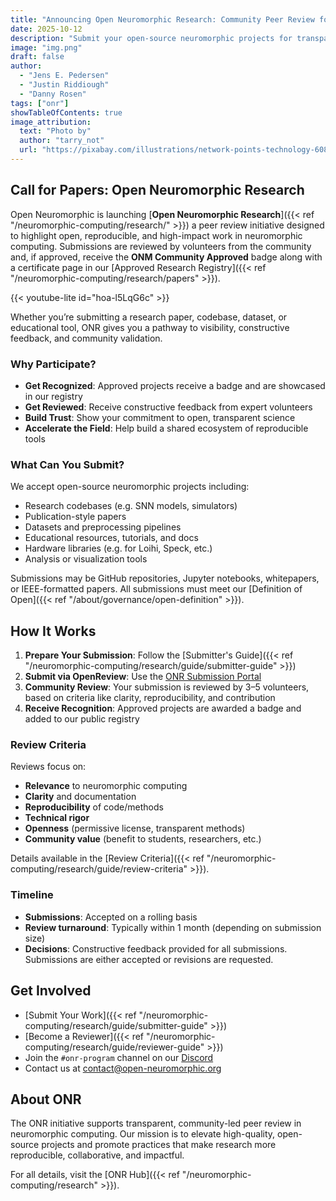 ```yaml
---
title: "Announcing Open Neuromorphic Research: Community Peer Review for Open Science"
date: 2025-10-12
description: "Submit your open-source neuromorphic projects for transparent community review and recognition through the ONR Program."
image: "img.png"
draft: false
author:
  - "Jens E. Pedersen"
  - "Justin Riddiough"
  - "Danny Rosen"
tags: ["onr"]
showTableOfContents: true
image_attribution:
  text: "Photo by"
  author: "tarry_not"
  url: "https://pixabay.com/illustrations/network-points-technology-6088549/"
---
```


## Call for Papers: Open Neuromorphic Research

Open Neuromorphic is launching [**Open Neuromorphic Research**]({{< ref "/neuromorphic-computing/research/" >}}) a peer review initiative designed to highlight open, reproducible, and high-impact work in neuromorphic computing. Submissions are reviewed by volunteers from the community and, if approved, receive the **ONM Community Approved** badge along with a certificate page in our [Approved Research Registry]({{< ref "/neuromorphic-computing/research/papers" >}}).

{{< youtube-lite id="hoa-l5LqG6c" >}}

Whether you’re submitting a research paper, codebase, dataset, or educational tool, ONR gives you a pathway to visibility, constructive feedback, and community validation.


### Why Participate?

- **Get Recognized**: Approved projects receive a badge and are showcased in our registry  
- **Get Reviewed**: Receive constructive feedback from expert volunteers  
- **Build Trust**: Show your commitment to open, transparent science  
- **Accelerate the Field**: Help build a shared ecosystem of reproducible tools

### What Can You Submit?

We accept open-source neuromorphic projects including:

- Research codebases (e.g. SNN models, simulators)
- Publication-style papers
- Datasets and preprocessing pipelines
- Educational resources, tutorials, and docs
- Hardware libraries (e.g. for Loihi, Speck, etc.)
- Analysis or visualization tools

Submissions may be GitHub repositories, Jupyter notebooks, whitepapers, or IEEE-formatted papers. All submissions must meet our [Definition of Open]({{< ref "/about/governance/open-definition" >}}).

## How It Works

1. **Prepare Your Submission**: Follow the [Submitter's Guide]({{< ref "/neuromorphic-computing/research/guide/submitter-guide" >}})
2. **Submit via OpenReview**: Use the [ONR Submission Portal](https://openreview.net/group?id=ONR)
3. **Community Review**: Your submission is reviewed by 3–5 volunteers, based on criteria like clarity, reproducibility, and contribution
4. **Receive Recognition**: Approved projects are awarded a badge and added to our public registry

### Review Criteria

Reviews focus on:

- **Relevance** to neuromorphic computing  
- **Clarity** and documentation  
- **Reproducibility** of code/methods  
- **Technical rigor**  
- **Openness** (permissive license, transparent methods)  
- **Community value** (benefit to students, researchers, etc.)

Details available in the [Review Criteria]({{< ref "/neuromorphic-computing/research/guide/review-criteria" >}}).

### Timeline

- **Submissions**: Accepted on a rolling basis  
- **Review turnaround**: Typically within 1 month (depending on submission size)
- **Decisions**: Constructive feedback provided for all submissions.  Submissions are either accepted or revisions are requested.

## Get Involved

- [Submit Your Work]({{< ref "/neuromorphic-computing/research/guide/submitter-guide" >}})
- [Become a Reviewer]({{< ref "/neuromorphic-computing/research/guide/reviewer-guide" >}})
- Join the `#onr-program` channel on our [Discord](https://discord.gg/SJaUrzgg)
- Contact us at [contact@open-neuromorphic.org](mailto:contact@open-neuromorphic.org)

## About ONR

The ONR initiative supports transparent, community-led peer review in neuromorphic computing. Our mission is to elevate high-quality, open-source projects and promote practices that make research more reproducible, collaborative, and impactful.

For all details, visit the [ONR Hub]({{< ref "/neuromorphic-computing/research" >}}).
